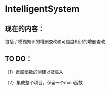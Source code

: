 # IntelligentSystem
## 现在的内容：
包括了模糊知识的增删查改和可信度知识的增删查改

## TO DO：
（1）隶属函数的创建以及插入

（2）集成整个项目，保留一个main函数
